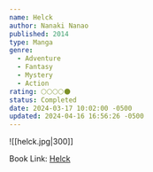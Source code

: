 ```yaml
---
name: Helck
author: Nanaki Nanao
published: 2014
type: Manga
genre:
  - Adventure
  - Fantasy
  - Mystery
  - Action
rating: 🌕🌕🌕🌕🌑
status: Completed
date: 2024-03-17 10:02:00 -0500
updated: 2024-04-16 16:56:26 -0500
---
```


![[helck.jpg|300]]

Book Link: [Helck](https://myanimelist.net/manga/77637/Helck)
